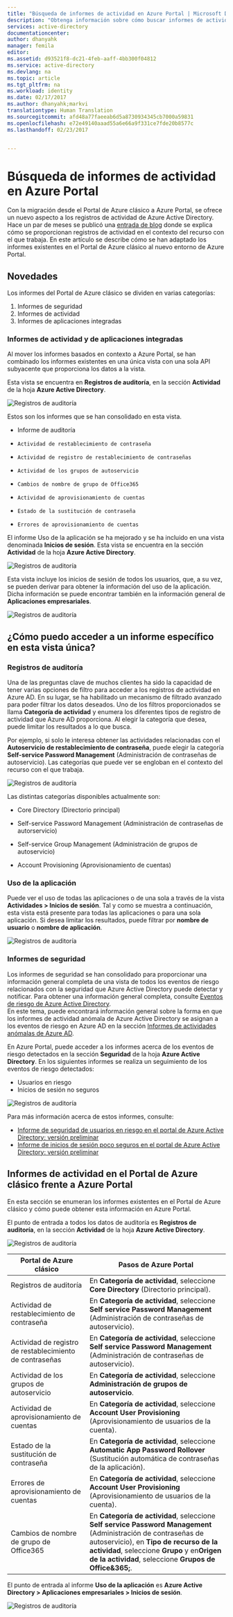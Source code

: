 ```yaml
---
title: "Búsqueda de informes de actividad en Azure Portal | Microsoft Docs"
description: "Obtenga información sobre cómo buscar informes de actividad en Azure Portal"
services: active-directory
documentationcenter: 
author: dhanyahk
manager: femila
editor: 
ms.assetid: d93521f8-dc21-4feb-aaff-4bb300f04812
ms.service: active-directory
ms.devlang: na
ms.topic: article
ms.tgt_pltfrm: na
ms.workload: identity
ms.date: 02/17/2017
ms.author: dhanyahk;markvi
translationtype: Human Translation
ms.sourcegitcommit: afd48a77faeeab6d5a8730934345cb7000a59831
ms.openlocfilehash: e72e49140aaad55a6e66a9f331ce7fde20b8577c
ms.lasthandoff: 02/23/2017


---
```

# <a name="how-to-find-activity-reports-in-the-azure-portal"></a>Búsqueda de informes de actividad en Azure Portal

Con la migración desde el Portal de Azure clásico a Azure Portal, se ofrece un nuevo aspecto a los registros de actividad de Azure Active Directory. Hace un par de meses se publicó una [entrada de blog](https://blogs.technet.microsoft.com/enterprisemobility/2016/11/08/azuread-weve-just-turned-on-detailed-auditing-and-sign-in-logs-in-the-new-azure-portal/) donde se explica cómo se proporcionan registros de actividad en el contexto del recurso con el que trabaja. En este artículo se describe cómo se han adaptado los informes existentes en el Portal de Azure clásico al nuevo entorno de Azure Portal.

## <a name="what-is-new"></a>Novedades

Los informes del Portal de Azure clásico se dividen en varias categorías:

1.    Informes de seguridad
2.    Informes de actividad
3.    Informes de aplicaciones integradas

### <a name="activity-and-integrated-app-reports"></a>Informes de actividad y de aplicaciones integradas

Al mover los informes basados en contexto a Azure Portal, se han combinado los informes existentes en una única vista con una sola API subyacente que proporciona los datos a la vista. 

Esta vista se encuentra en **Registros de auditoría**, en la sección **Actividad** de la hoja **Azure Active Directory**.


![Registros de auditoría](./media/active-directory-reporting-migration/482.png "Registros de auditoría")








Estos son los informes que se han consolidado en esta vista.

-    Informe de auditoría

-     Actividad de restablecimiento de contraseña

-     Actividad de registro de restablecimiento de contraseñas

-     Actividad de los grupos de autoservicio

-     Cambios de nombre de grupo de Office365

-     Actividad de aprovisionamiento de cuentas

-     Estado de la sustitución de contraseña
-     Errores de aprovisionamiento de cuentas


El informe Uso de la aplicación se ha mejorado y se ha incluido en una vista denominada **Inicios de sesión**. Esta vista se encuentra en la sección **Actividad** de la hoja **Azure Active Directory**.


![Registros de auditoría](./media/active-directory-reporting-migration/483.png "Registros de auditoría")

Esta vista incluye los inicios de sesión de todos los usuarios, que, a su vez, se pueden derivar para obtener la información del uso de la aplicación. Dicha información se puede encontrar también en la información general de **Aplicaciones empresariales**.

![Registros de auditoría](./media/active-directory-reporting-migration/484.png "Registros de auditoría")



## <a name="how-can-i-access-a-specific-report-in-this-single-view"></a>¿Cómo puedo acceder a un informe específico en esta vista única?

### <a name="audit-logs"></a>Registros de auditoría

Una de las preguntas clave de muchos clientes ha sido la capacidad de tener varias opciones de filtro para acceder a los registros de actividad en Azure AD. En su lugar, se ha habilitado un mecanismo de filtrado avanzado para poder filtrar los datos deseados. Uno de los filtros proporcionados se llama **Categoría de actividad** y enumera los diferentes tipos de registro de actividad que Azure AD proporciona. Al elegir la categoría que desea, puede limitar los resultados a lo que busca. 

Por ejemplo, si solo le interesa obtener las actividades relacionadas con el **Autoservicio de restablecimiento de contraseña**, puede elegir la categoría **Self-service Password Management** (Administración de contraseñas de autoservicio). Las categorías que puede ver se engloban en el contexto del recurso con el que trabaja.  


![Registros de auditoría](./media/active-directory-reporting-migration/06.png "Registros de auditoría")

 
Las distintas categorías disponibles actualmente son:

- Core Directory (Directorio principal)

- Self-service Password Management (Administración de contraseñas de autorservicio)

- Self-service Group Management (Administración de grupos de autoservicio)

- Account Provisioning (Aprovisionamiento de cuentas)

### <a name="application-usage"></a>Uso de la aplicación

Puede ver el uso de todas las aplicaciones o de una sola a través de la vista **Actividades > Inicios de sesión**. Tal y como se muestra a continuación, esta vista está presente para todas las aplicaciones o para una sola aplicación. Si desea limitar los resultados, puede filtrar por **nombre de usuario** o **nombre de aplicación**.
 

![Registros de auditoría](./media/active-directory-reporting-migration/07.png "Registros de auditoría")


### <a name="security-reports"></a>Informes de seguridad

Los informes de seguridad se han consolidado para proporcionar una información general completa de una vista de todos los eventos de riesgo relacionados con la seguridad que Azure Active Directory puede detectar y notificar. Para obtener una información general completa, consulte [Eventos de riesgo de Azure Active Directory](active-directory-identity-protection-risk-events.md).  
En este tema, puede encontrará información general sobre la forma en que los informes de actividad anómala de Azure Active Directory se asignan a los eventos de riesgo en Azure AD en la sección [Informes de actividades anómalas de Azure AD](active-directory-identity-protection-risk-events.md#azure-ad-anomalous-activity-reports).

En Azure Portal, puede acceder a los informes acerca de los eventos de riesgo detectados en la sección **Seguridad** de la hoja **Azure Active Directory**. En los siguientes informes se realiza un seguimiento de los eventos de riesgo detectados:   

- Usuarios en riesgo
- Inicios de sesión no seguros 


![Registros de auditoría](./media/active-directory-reporting-migration/04.png "Registros de auditoría")

Para más información acerca de estos informes, consulte:

- [Informe de seguridad de usuarios en riesgo en el portal de Azure Active Directory: versión preliminar](active-directory-reporting-security-user-at-risk.md)
- [Informe de inicios de sesión poco seguros en el portal de Azure Active Directory: versión preliminar](active-directory-reporting-security-risky-sign-ins.md)






## <a name="activity-reports-in-azure-classic-portal-versus-azure-portal"></a>Informes de actividad en el Portal de Azure clásico frente a Azure Portal

En esta sección se enumeran los informes existentes en el Portal de Azure clásico y cómo puede obtener esta información en Azure Portal.


El punto de entrada a todos los datos de auditoría es **Registros de auditoría**, en la sección **Actividad** de la hoja **Azure Active Directory**.

![Registros de auditoría](./media/active-directory-reporting-migration/61.png "Registros de auditoría")


| Portal de Azure clásico                 | Pasos de Azure Portal                                                         |
| ---                                  | ---                                                                        |
| Registros de auditoría                           | En **Categoría de actividad**, seleccione **Core Directory** (Directorio principal).                       |
| Actividad de restablecimiento de contraseña              | En **Categoría de actividad**, seleccione **Self service Password Management** (Administración de contraseñas de autoservicio). | 
| Actividad de registro de restablecimiento de contraseñas | En **Categoría de actividad**, seleccione **Self service Password Management** (Administración de contraseñas de autoservicio).     |
| Actividad de los grupos de autoservicio         | En **Categoría de actividad**, seleccione **Administración de grupos de autoservicio**.        |
| Actividad de aprovisionamiento de cuentas        | En **Categoría de actividad**, seleccione **Account User Provisioning** (Aprovisionamiento de usuarios de la cuenta).         |
| Estado de la sustitución de contraseña             | En **Categoría de actividad**, seleccione **Automatic App Password Rollover** (Sustitución automática de contraseñas de la aplicación).      |
| Errores de aprovisionamiento de cuentas          | En **Categoría de actividad**, seleccione **Account User Provisioning** (Aprovisionamiento de usuarios de la cuenta).        |
| Cambios de nombre de grupo de Office365         | En **Categoría de actividad**, seleccione **Self service Password Management** (Administración de contraseñas de autoservicio), en **Tipo de recurso de la actividad**, seleccione **Grupo** y en**Origen de la actividad**, seleccione **Grupos de Office&365;**.|

 

El punto de entrada al informe **Uso de la aplicación** es **Azure Active Directory > Aplicaciones empresariales > Inicios de sesión**. 


![Registros de auditoría](./media/active-directory-reporting-migration/199.png "Registros de auditoría")


